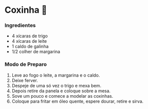 

# Coxinha 🍗



### Ingredientes

- 4 xícaras de trigo
- 4 xícaras de leite
- 1 caldo de galinha
- 1/2 colher de margarina



### Modo de Preparo

1. Leve ao fogo o leite, a margarina e o caldo.
2. Deixe ferver.
3. Despeje de uma só vez o trigo e mexa bem.
4. Depois retire da panela e coloque sobre a mesa.
5. Sove um pouco e comece a modelar as coxinhas.
6. Coloque para fritar em óleo quente, espere dourar, retire e sirva.
